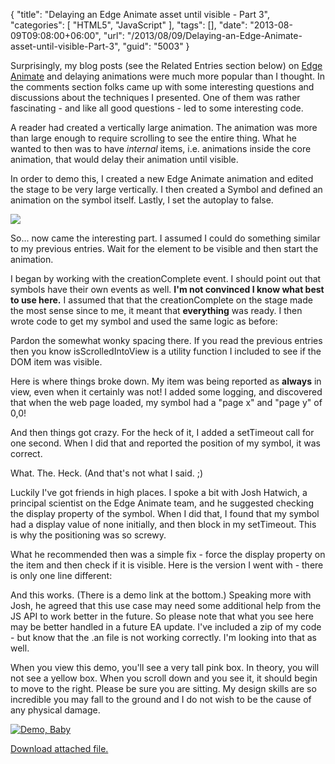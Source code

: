 {
	"title": "Delaying an Edge Animate asset until visible - Part 3",
	"categories": [
		"HTML5",
		"JavaScript"
	],
	"tags": [],
	"date": "2013-08-09T09:08:00+06:00",
	"url": "/2013/08/09/Delaying-an-Edge-Animate-asset-until-visible-Part-3",
	"guid": "5003"
}

Surprisingly, my blog posts (see the Related Entries section below) on <a href="http://html.adobe.com/edge/animate/">Edge Animate</a> and delaying animations were much more popular than I thought. In the comments section folks came up with some interesting questions and discussions about the techniques I presented. One of them was rather fascinating - and like all good questions - led to some interesting code.
<!--more-->
A reader had created a vertically large animation. The animation was more than large enough to require scrolling to see the entire thing. What he wanted to then was to have <i>internal</i> items, i.e. animations inside the core animation, that would delay their animation until visible.

In order to demo this, I created a new Edge Animate animation and edited the stage to be very large vertically. I then created a Symbol and defined an animation on the symbol itself. Lastly, I set the autoplay to false.

<img src="http://www.raymondcamden.com/images/Screenshot_8_9_13_8_17_AM.png" />

So... now came the interesting part. I assumed I could do something similar to my previous entries. Wait for the element to be visible and then start the animation.

I began by working with the creationComplete event. I should point out that symbols have their own events as well. <strong>I'm not convinced I know what best to use here.</strong> I assumed that that the creationComplete on the stage made the most sense since to me, it meant that <strong>everything</strong> was ready. I then wrote code to get my symbol and used the same logic as before:

<script src="https://gist.github.com/cfjedimaster/6193538.js"></script>

Pardon the somewhat wonky spacing there. If you read the previous entries then you know isScrolledIntoView is a utility function I included to see if the DOM item was visible.

Here is where things broke down. My item was being reported as <strong>always</strong> in view, even when it certainly was not! I added some logging, and discovered that when the web page loaded, my symbol had a "page x" and "page y" of 0,0! 

And then things got crazy. For the heck of it, I added a setTimeout call for one second. When I did that and reported the position of my symbol, it was correct.

What. The. Heck. (And that's not what I said. ;)

Luckily I've got friends in high places. I spoke a bit with Josh Hatwich, a principal scientist on the Edge Animate team, and he suggested checking the display property of the symbol. When I did that, I found that my symbol had a display value of none initially, and then block in my setTimeout. This is why the positioning was so screwy.

What he recommended then was a simple fix - force the display property on the item and then check if it is visible. Here is the version I went with - there is only one line different:

<script src="https://gist.github.com/cfjedimaster/6193556.js"></script>

And this works. (There is a demo link at the bottom.) Speaking more with Josh, he agreed that this use case may need some additional help from the JS API to work better in the future. So please note that what you see here may be better handled in a future EA update. I've included a zip of my code - but know that the .an file is not working correctly. I'm looking into that as well. 

When you view this demo, you'll see a very tall pink box. In theory, you will not see a yellow box. When you scroll down and you see it, it should begin to move to the right. Please be sure you are sitting. My design skills are so incredible you may fall to the ground and I do not wish to be the cause of any physical damage.

<a href="http://raymondcamden.com/demos/2013/aug/9_2/Untitled-1.html"><img src="http://www.raymondcamden.com/images/icon_128.png" title="Demo, Baby" border="0"></a><p><a href='enclosures/C%3A%5Chosts%5C2013%2Eraymondcamden%2Ecom%5Cenclosures%2FArchive31%2Ezip'>Download attached file.</a></p>